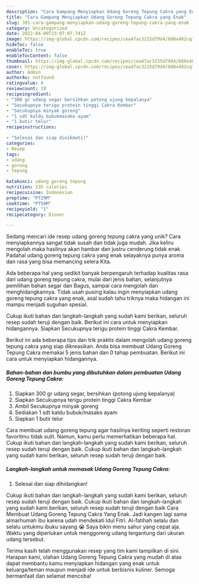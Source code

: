 ```yaml
---
description: "Cara Gampang Menyiapkan Udang Goreng Tepung Cakra yang Enak"
title: "Cara Gampang Menyiapkan Udang Goreng Tepung Cakra yang Enak"
slug: 301-cara-gampang-menyiapkan-udang-goreng-tepung-cakra-yang-enak
category: Uncategorized
date: 2022-04-09T23:07:07.741Z
image: https://img-global.cpcdn.com/recipes/cea47ac3215d79d4/680x482cq70/udang-goreng-tepung-cakra-foto-resep-utama.jpg
hideToc: false
enableToc: true
enableTocContent: false
thumbnail: https://img-global.cpcdn.com/recipes/cea47ac3215d79d4/680x482cq70/udang-goreng-tepung-cakra-foto-resep-utama.jpg
cover: https://img-global.cpcdn.com/recipes/cea47ac3215d79d4/680x482cq70/udang-goreng-tepung-cakra-foto-resep-utama.jpg
author: Admin
authorAv: notfound
ratingvalue: 4
reviewcount: 19
recipeingredient:
- "300 gr udang segar bersihkan potong ujung kepalanya"
- "Secukupnya terigu protein tinggi Cakra Kembar"
- "Secukupnya minyak goreng"
- "1 sdt kaldu bubukmasako ayam"
- "1 butir telur"
recipeinstructions:

- "Selesai dan siap dinikmati!"
categories:
- Resep
tags:
- udang
- goreng
- tepung

katakunci: udang goreng tepung 
nutrition: 235 calories
recipecuisine: Indonesian
preptime: "PT29M"
cooktime: "PT59M"
recipeyield: "1"
recipecategory: Dinner

---
```





Sedang mencari ide resep udang goreng tepung cakra yang unik? Cara menyiapkannya sangat tidak susah dan tidak juga mudah. Jika keliru mengolah maka hasilnya akan hambar dan justru cenderung tidak enak. Padahal udang goreng tepung cakra yang enak selayaknya punya aroma dan rasa yang bisa memancing selera Kita.





Ada beberapa hal yang sedikit banyak berpengaruh terhadap kualitas rasa dari udang goreng tepung cakra, mulai dari jenis bahan, selanjutnya pemilihan bahan segar dan Bagus, sampai cara mengolah dan menghidangkannya. Tidak usah pusing kalau ingin menyiapkan udang goreng tepung cakra yang enak,      asal sudah tahu triknya maka hidangan ini mampu menjadi suguhan spesial.














Cukup ikuti bahan dan langkah-langkah yang sudah kami berikan, seluruh resep sudah teruji dengan baik. Berikut ini cara untuk menyiapkan hidangannya. Siapkan Secukupnya terigu protein tinggi Cakra Kembar.






Berikut ini ada beberapa tips dan trik praktis dalam mengolah udang goreng tepung cakra yang siap dikreasikan. Anda bisa membuat Udang Goreng Tepung Cakra memakai 5 jenis bahan dan 0 tahap pembuatan. Berikut ini cara untuk menyiapkan hidangannya.

<!--inarticleads1-->

##### Bahan-bahan dan bumbu yang dibutuhkan dalam pembuatan Udang Goreng Tepung Cakra:

1. Siapkan 300 gr udang segar, bersihkan (potong ujung kepalanya)
1. Siapkan Secukupnya terigu protein tinggi Cakra Kembar
1. Ambil Secukupnya minyak goreng
1. Sediakan 1 sdt kaldu bubuk/masako ayam
1. Siapkan 1 butir telur


Cara membuat udang goreng tepung agar hasilnya keriting seperti restoran favoritmu tidak sulit. Namun, kamu perlu memerhatikan beberapa hal. Cukup ikuti bahan dan langkah-langkah yang sudah kami berikan, seluruh resep sudah teruji dengan baik. Cukup ikuti bahan dan langkah-langkah yang sudah kami berikan, seluruh resep sudah teruji dengan baik. 

<!--inarticleads2-->

##### Langkah-langkah untuk memasak Udang Goreng Tepung Cakra:


1. Selesai dan siap dihidangkan!

Cukup ikuti bahan dan langkah-langkah yang sudah kami berikan, seluruh resep sudah teruji dengan baik. Cukup ikuti bahan dan langkah-langkah yang sudah kami berikan, seluruh resep sudah teruji dengan baik Cara Membuat Udang Goreng Tepung Cakra Yang Enak. Jadi kangen lagi sama almarhumah ibu karena udah mendekati Idul Fitri. Al-fatihah selalu dan selalu untukmu ibuku sayang 😭 Saya bikin menu sahur yang cepat aja. Waktu yang diperlukan untuk menggoreng udang tergantung dari ukuran udang tersebut. 

Terima kasih telah menggunakan resep yang tim kami tampilkan di sini. Harapan kami, olahan Udang Goreng Tepung Cakra yang mudah di atas dapat membantu kamu menyiapkan hidangan yang enak untuk keluarga/teman maupun menjadi ide untuk berbisnis kuliner. Semoga bermanfaat dan selamat mencoba!

